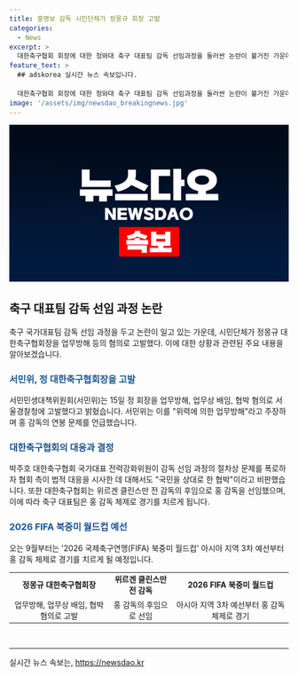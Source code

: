 ```yaml
---
title: 홍명보 감독 시민단체가 정몽규 회장 고발
categories:
  - News
excerpt: >
  대한축구협회 회장에 대한 청와대 축구 대표팀 감독 선임과정을 둘러싼 논란이 불거진 가운데, 시민단체가 회장을 업무방해 등의 혐의로 고발했다. 이에 대한 회장과 협회 측은 강경한 입장을 보이고 있으며, 해당 사안은 계속해서 논의되고 있다. 한편, 대표팀은 오는 9월부터 새 감독 체제로 경기를 치를 예정이다.
feature_text: >
  ## adskorea 실시간 뉴스 속보입니다.

  대한축구협회 회장에 대한 청와대 축구 대표팀 감독 선임과정을 둘러싼 논란이 불거진 가운데, 시민단체가 회장을 업무방해 등의 혐의로 고발했다. 이에 대한 회장과 협회 측은 강경한 입장을 보이고 있으며, 해당 사안은 계속해서 논의되고 있다. 한편, 대표팀은 오는 9월부터 새 감독 체제로 경기를 치를 예정이다.
image: '/assets/img/newsdao_breakingnews.jpg'
---
```


<p><img src="/assets/img/newsdao_breakingnews.jpg" alt="adskorea 속보" /></p>

<h2 data-ke-size="size26">축구 대표팀 감독 선임 과정 논란</h2>

<p data-ke-size="size16">축구 국가대표팀 감독 선임 과정을 두고 논란이 일고 있는 가운데, 시민단체가 정몽규 대한축구협회장을 업무방해 등의 혐의로 고발했다. 이에 대한 상황과 관련된 주요 내용을 알아보겠습니다.</p>

<h3><b><span style="color: #1a5490;">서민위, 정 대한축구협회장을 고발</span></b></h3>

<p data-ke-size="size16">서민민생대책위원회(서민위)는 15일 정 회장을 업무방해, 업무상 배임, 협박 혐의로 서울경찰청에 고발했다고 밝혔습니다. 서민위는 이를 "위력에 의한 업무방해"라고 주장하며 홍 감독의 연봉 문제를 언급했습니다.</p>

<h3><b><span style="color: #1a5490;">대한축구협회의 대응과 결정</span></b></h3>

<p data-ke-size="size16">박주호 대한축구협회 국가대표 전력강화위원이 감독 선임 과정의 절차상 문제를 폭로하자 협회 측이 법적 대응을 시사한 데 대해서도 "국민을 상대로 한 협박"이라고 비판했습니다. 또한 대한축구협회는 위르겐 클린스만 전 감독의 후임으로 홍 감독을 선임했으며, 이에 따라 축구 대표팀은 홍 감독 체제로 경기를 치르게 됩니다.</p>

<h3><b><span style="color: #1a5490;">2026 FIFA 북중미 월드컵 예선</span></b></h3>

<p data-ke-size="size16">오는 9월부터는 '2026 국제축구연맹(FIFA) 북중미 월드컵' 아시아 지역 3차 예선부터 홍 감독 체제로 경기를 치르게 될 예정입니다.</p>

<table>
    <tbody>
        <tr>
            <td style="text-align: center; height: 17px;"><b>정몽규 대한축구협회장</b></td>
            <td style="text-align: center; height: 17px;"><b>위르겐 클린스만 전 감독</b></td>
            <td style="text-align: center; height: 17px;"><b>2026 FIFA 북중미 월드컵</b></td>
        </tr>
        <tr>
            <td style="text-align: center; height: 17px;">업무방해, 업무상 배임, 협박 혐의로 고발</td>
            <td style="text-align: center; height: 17px;">홍 감독의 후임으로 선임</td>
            <td style="text-align: center; height: 17px;">아시아 지역 3차 예선부터 홍 감독 체제로 경기</td>
        </tr>
    </tbody>
</table>

<p data-ke-size="size16">&nbsp;</p>

<hr>
실시간 뉴스 속보는, <a href="https://newsdao.kr" rel="dofollow">https://newsdao.kr</a>


